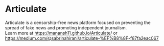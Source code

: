 # Articulate
Articulate is a censorship-free news platform focused on preventing the spread of fake news and promoting independent journalism.<br />
Learn more at https://manansh11.github.io/Articulate/ or https://medium.com/@sabrinahirani/articulate-%EF%B8%8F-f87fa2eac067
